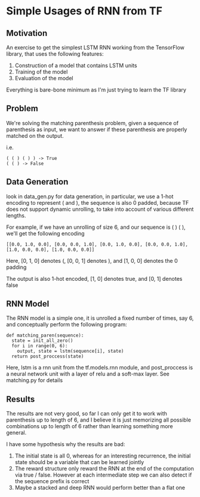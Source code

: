 # Simple Usages of RNN from TF

## Motivation

An exercise to get the simplest LSTM RNN working from the TensorFlow library, that uses the following features:
1. Construction of a model that contains LSTM units
2. Training of the model
3. Evaluation of the model

Everything is bare-bone minimum as I'm just trying to learn the TF library

## Problem

We're solving the matching parenthesis problem, given a sequence of parenthesis as input, we want to answer if these parenthesis are properly matched on the output.

i.e. 

    ( ( ) ( ) ) -> True
    ( ( ) -> False

## Data Generation

look in data_gen.py for data generation, in particular, we use a 1-hot encoding to represent ( and ), the sequence is also 0 padded, because TF does not support dynamic unrolling, to take into account of various different lengths. 

For example, if we have an unrolling of size 6, and our sequence is ( ) ( ), we'll get the following encoding 
    
    [[0.0, 1.0, 0.0], [0.0, 0.0, 1.0], [0.0, 1.0, 0.0], [0.0, 0.0, 1.0], [1.0, 0.0, 0.0], [1.0, 0.0, 0.0]]

Here, [0, 1, 0] denotes (, [0, 0, 1] denotes ), and [1, 0, 0] denotes the 0 padding

The output is also 1-hot encoded, [1, 0] denotes true, and [0, 1] denotes false

## RNN Model

The RNN model is a simple one, it is unrolled a fixed number of times, say 6, and conceptually perform the following program:

    def matching_paren(sequence):
      state = init_all_zero()
      for i in range(0, 6):
        output, state = lstm(sequence[i], state)
      return post_proccess(state)

Here, lstm is a rnn unit from the tf.models.rnn module, and post_proccess is a neural network unit with a layer of relu and a soft-max layer. See matching.py for details

## Results

The results are not very good, so far I can only get it to work with parenthesis up to length of 6, and I believe it is just memorizing all possible combinations up to length of 6 rather than learning something more general.

I have some hypothesis why the results are bad:

1. The initial state is all 0, whereas for an interesting recurrence, the initial state should be a variable that can be learned jointly
2. The reward structure only reward the RNN at the end of the computation via true / false. However at each intermediate step we can also detect if the sequence prefix is correct
3. Maybe a stacked and deep RNN would perform better than a flat one


  
